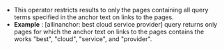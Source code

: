 - This operator restricts results to only the pages containing all query terms specified in the anchor text on links to the pages.
- **Example** : [allinanchor: best cloud service provider] query returns only pages for which the anchor text on links to the pages contains the works "best", "cloud", "service", and "provider".